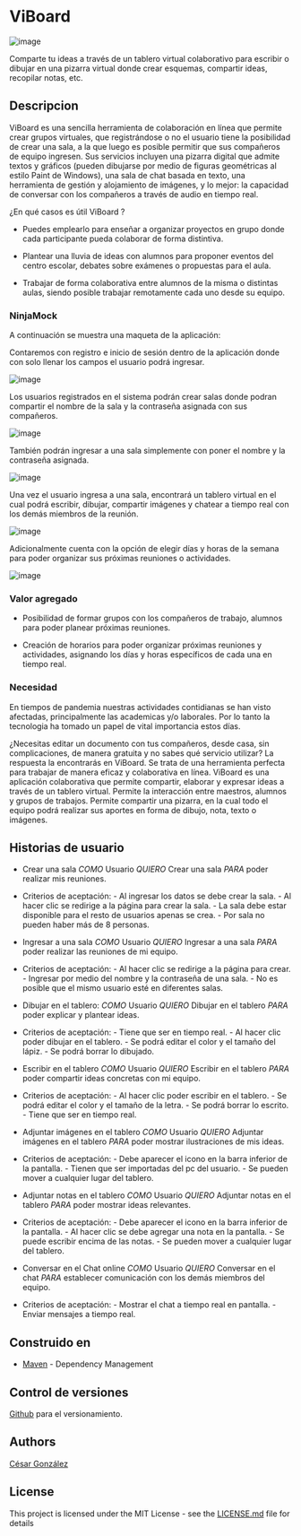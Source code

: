 # ViBoard

![image](https://github.com/csarssj/ARSW-ViBoard/blob/master/img/ViBoarrd.png)

Comparte tu ideas a través de un tablero virtual colaborativo para escribir o dibujar en una pizarra virtual donde crear esquemas, compartir ideas, recopilar notas, etc.

## Descripcion

ViBoard es una sencilla herramienta de colaboración en línea que permite crear grupos virtuales, que registrándose o no el usuario  tiene la posibilidad de crear  una sala,
a la que luego es posible permitir que sus compañeros de equipo ingresen. Sus servicios incluyen una pizarra digital que admite textos y gráficos (pueden dibujarse por medio de figuras geométricas al estilo Paint de Windows),
una sala de chat basada en texto, una herramienta de gestión y alojamiento de imágenes, y lo mejor: la capacidad de conversar con los compañeros a través de audio en tiempo real.

¿En qué casos es útil ViBoard ?

- Puedes emplearlo para enseñar a organizar proyectos en grupo donde cada participante pueda colaborar de forma distintiva.

- Plantear una lluvia de ideas con alumnos para proponer eventos del centro escolar, debates sobre exámenes o propuestas para el aula.

- Trabajar de forma colaborativa entre alumnos de la misma o distintas aulas, siendo posible trabajar remotamente cada uno desde su equipo.

### NinjaMock

A continuación se muestra una maqueta de la aplicación:

Contaremos con registro e inicio de sesión dentro de la aplicación donde con solo llenar los campos el usuario podrá ingresar.

![image](https://github.com/csarssj/ARSW-ViBoard/blob/master/img/login.png)

Los usuarios registrados  en el sistema podrán crear salas donde podran compartir el nombre de la sala y la contraseña asignada con sus compañeros.

![image](https://github.com/csarssj/ARSW-ViBoard/blob/master/img/create.png)

También podrán ingresar a una sala simplemente con poner el nombre y la contraseña asignada.

![image](https://github.com/csarssj/ARSW-ViBoard/blob/master/img/login.png)

Una vez el usuario ingresa a una sala, encontrará un tablero virtual en el cual podrá escribir, dibujar, compartir imágenes y chatear a tiempo real con los 
demás miembros de la reunión.

![image](https://github.com/csarssj/ARSW-ViBoard/blob/master/img/board.png)

Adicionalmente cuenta con la opción de elegir  días y horas de la semana  para poder organizar sus próximas reuniones o actividades.

![image](https://github.com/csarssj/ARSW-ViBoard/blob/master/img/horario.png)


### Valor agregado

- Posibilidad de formar grupos con los compañeros de trabajo, alumnos para poder planear próximas reuniones.

- Creación de horarios para poder organizar próximas reuniones y actividades, asignando los días y horas específicos de cada una en tiempo real. 

### Necesidad

En tiempos de pandemia nuestras actividades contidianas se han visto afectadas, principalmente las academicas y/o laborales. Por lo tanto la tecnologia ha tomado un papel de 
vital importancia estos días. 

¿Necesitas editar un documento con tus compañeros, desde casa, sin complicaciones, de manera gratuita y no sabes qué servicio utilizar? La respuesta la encontrarás en ViBoard.
Se trata de una herramienta perfecta para trabajar de manera eficaz y colaborativa en línea.
ViBoard es una aplicación colaborativa que permite compartir, elaborar y expresar ideas a través de un tablero virtual. Permite la interacción entre maestros, alumnos y
grupos de trabajos. Permite compartir una pizarra, en la cual todo el equipo podrá realizar sus aportes en forma de dibujo, nota, texto o imágenes.

## Historias de usuario
- Crear una sala  *COMO* Usuario *QUIERO* Crear una sala *PARA* poder realizar mis reuniones.
- Criterios de aceptación:
		- Al ingresar los datos se debe crear la sala.
		- Al hacer clic se redirige a la página para crear la sala.
		- La sala debe estar disponible para el resto de usuarios apenas se crea.
		- Por sala no pueden haber más de 8 personas.
- Ingresar a una sala *COMO* Usuario *QUIERO* Ingresar a una sala *PARA* poder realizar las reuniones de mi equipo.
- Criterios de aceptación:
		- Al hacer clic se redirige a la página para crear.
		- Ingresar por medio del nombre y la contraseña de una sala.
		- No es posible que el mismo usuario esté en diferentes salas.
		
- Dibujar en el tablero: *COMO* Usuario *QUIERO* Dibujar en el tablero *PARA* poder explicar y plantear ideas. 
- Criterios de aceptación:
		- Tiene que ser en tiempo real.
		- Al hacer clic poder dibujar en el tablero.
		- Se podrá editar el color y el tamaño del lápiz.
		- Se podrá borrar lo dibujado.
- Escribir en el tablero *COMO* Usuario *QUIERO* Escribir en el tablero *PARA* poder compartir ideas concretas con mi equipo.
- Criterios de aceptación:
		- Al hacer clic poder escribir en el tablero.
		- Se podrá editar el color y el tamaño de la letra.
		- Se podrá borrar lo escrito.
		- Tiene que ser en tiempo real.
- Adjuntar imágenes en el tablero *COMO* Usuario *QUIERO* Adjuntar imágenes en el tablero *PARA* poder mostrar ilustraciones de mis ideas.
- Criterios de aceptación:
		- Debe aparecer el icono en la barra inferior de la pantalla.
		- Tienen que ser importadas del pc del usuario.
		- Se pueden mover a cualquier lugar del tablero. 
- Adjuntar notas en el tablero *COMO* Usuario *QUIERO* Adjuntar notas en el tablero *PARA* poder mostrar ideas relevantes.
- Criterios de aceptación:
		- Debe aparecer el icono en la barra inferior de la pantalla.
		- Al hacer clic se debe agregar una nota en la pantalla.
		- Se puede escribir encima de las notas.
		- Se pueden mover a cualquier lugar del tablero.
		
- Conversar en el Chat online *COMO* Usuario *QUIERO* Conversar en el chat *PARA* establecer comunicación con los demás miembros del equipo.
- Criterios de aceptación:
		- Mostrar el chat a tiempo real en pantalla.
		- Enviar mensajes a tiempo real.
## Construido en

* [Maven](https://maven.apache.org/) - Dependency Management


## Control de versiones 

[Github](https://github.com/) para el versionamiento.

## Authors

[César González](https://github.com/csarssj) 

## License

This project is licensed under the MIT License - see the [LICENSE.md](LICENSE.md) file for details
